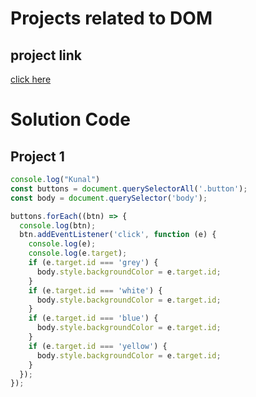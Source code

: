 # Projects related to DOM

## project link
[click here](https://stackblitz.com/edit/dom-project-chaiaurcode?file=index.html)

# Solution Code

## Project 1

```javascript
console.log("Kunal")
const buttons = document.querySelectorAll('.button');
const body = document.querySelector('body');

buttons.forEach((btn) => {
  console.log(btn);
  btn.addEventListener('click', function (e) {
    console.log(e);
    console.log(e.target);
    if (e.target.id === 'grey') {
      body.style.backgroundColor = e.target.id;
    }
    if (e.target.id === 'white') {
      body.style.backgroundColor = e.target.id;
    }
    if (e.target.id === 'blue') {
      body.style.backgroundColor = e.target.id;
    }
    if (e.target.id === 'yellow') {
      body.style.backgroundColor = e.target.id;
    }
  });
});


```